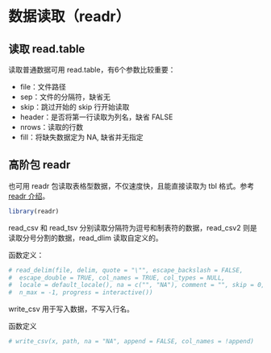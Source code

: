 
# 数据读取（readr）

## 读取 read.table

读取普通数据可用 read.table，有6个参数比较重要：

- file：文件路径
- sep：文件的分隔符，缺省无
- skip：跳过开始的 skip 行开始读取
- header：是否将第一行读取为列名，缺省 FALSE
- nrows：读取的行数
- fill：将缺失数据定为 NA, 缺省并无指定

## 高阶包 readr

也可用 readr 包读取表格型数据，不仅速度快，且能直接读取为 tbl 格式。参考 [readr 介绍](http://www.xueqing.tv/cms/article/102)。


```r
library(readr)
```

read_csv 和 read_tsv 分别读取分隔符为逗号和制表符的数据，read_csv2 则是读取分号分割的数据，read_dlim 读取自定义的。

函数定义：


```r
# read_delim(file, delim, quote = "\"", escape_backslash = FALSE,
#  escape_double = TRUE, col_names = TRUE, col_types = NULL,
#  locale = default_locale(), na = c("", "NA"), comment = "", skip = 0,
#  n_max = -1, progress = interactive())
```

write_csv 用于写入数据，不写入行名。

函数定义


```r
# write_csv(x, path, na = "NA", append = FALSE, col_names = !append)
```
